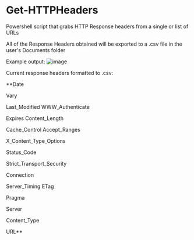 # Get-HTTPHeaders
Powershell script that grabs HTTP Response headers from a single or list of URLs

All of the Response Headers obtained will be exported to a .csv file in the user's Documents folder

Example output:
![image](https://github.com/paulpierce34/Get-HTTPHeaders/assets/33561650/d168767f-54e9-4dfa-9243-a9f503deac03)

Current response headers formatted to .csv:

**Date	

Vary	

Last_Modified	WWW_Authenticate	

Expires	Content_Length	

Cache_Control	Accept_Ranges	

X_Content_Type_Options	

Status_Code	

Strict_Transport_Security	

Connection	

Server_Timing	ETag	

Pragma	

Server	

Content_Type	

URL**


